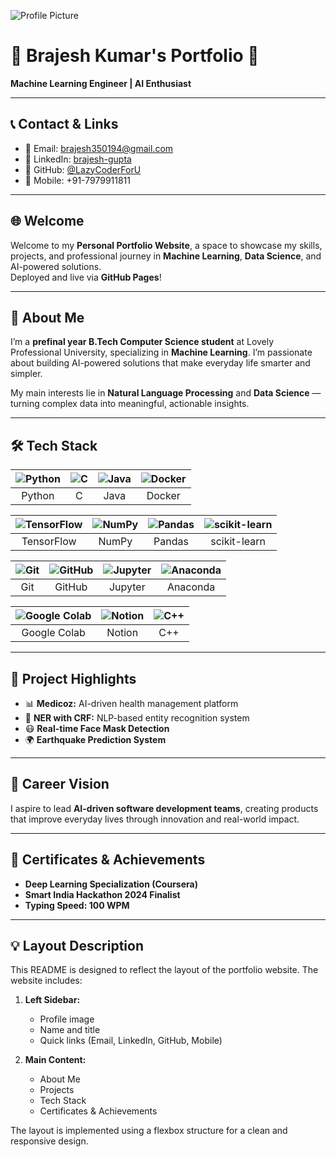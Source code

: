 ![Profile Picture](/portfolio/assets/img/profile.jpg)

# 🌟 Brajesh Kumar's Portfolio 🌟  
**Machine Learning Engineer | AI Enthusiast**

---

## 📞 Contact & Links  
- 📧 Email: [brajesh350194@gmail.com](mailto:brajesh350194@gmail.com)  
- 💼 LinkedIn: [brajesh-gupta](https://linkedin.com/in/brajesh-gupta)  
- 🐙 GitHub: [@LazyCoderForU](https://github.com/LazyCoderForU)  
- 📱 Mobile: +91-7979911811  

---

## 🌐 Welcome  

Welcome to my **Personal Portfolio Website**, a space to showcase my skills, projects, and professional journey in **Machine Learning**, **Data Science**, and AI-powered solutions.  
Deployed and live via **GitHub Pages**!  

---

## 📌 About Me  

I’m a **prefinal year B.Tech Computer Science student** at Lovely Professional University, specializing in **Machine Learning**. I’m passionate about building AI-powered solutions that make everyday life smarter and simpler.

My main interests lie in **Natural Language Processing** and **Data Science** — turning complex data into meaningful, actionable insights.  

---

## 🛠️ Tech Stack  

| ![Python](/portfolio/assets/images/python.jpg) | ![C](/portfolio/assets/images/c.png) | ![Java](/portfolio/assets/images/java.png) | ![Docker](/portfolio/assets/images/docker.png) |  
|:----------------:|:--------------:|:-------------:|:----------------:|
| Python | C | Java | Docker |

| ![TensorFlow](/portfolio/assets/images/tensorflow.png) | ![NumPy](/portfolio/assets/images/numpy.png) | ![Pandas](/portfolio/assets/images/pandas.png) | ![scikit-learn](/portfolio/assets/images/sk%20learn.png) |
|:----------------:|:--------------:|:--------------:|:------------------:|
| TensorFlow | NumPy | Pandas | scikit-learn |

| ![Git](/portfolio/assets/images/git.png) | ![GitHub](/portfolio/assets/images/github.png) | ![Jupyter](/portfolio/assets/images/jupyter.png) | ![Anaconda](/portfolio/assets/images/anaconda.png) |
|:---------------:|:----------------:|:----------------:|:------------------:|
| Git | GitHub | Jupyter | Anaconda |

| ![Google Colab](/portfolio/assets/images/colab.png) | ![Notion](/portfolio/assets/images/notion.png) | ![C++](/portfolio/assets/images/ISO_C++_Logo.svg.png) |
|:-----------------:|:-----------------:|:----------------------:|
| Google Colab | Notion | C++ |

---

## 📂 Project Highlights  

- 📊 **Medicoz:** AI-driven health management platform  
- 📝 **NER with CRF:** NLP-based entity recognition system  
- 😷 **Real-time Face Mask Detection**  
- 🌍 **Earthquake Prediction System**

---

## 🚀 Career Vision  

I aspire to lead **AI-driven software development teams**, creating products that improve everyday lives through innovation and real-world impact.

---

## 📜 Certificates & Achievements  

- **Deep Learning Specialization (Coursera)**  
- **Smart India Hackathon 2024 Finalist**  
- **Typing Speed: 100 WPM**

---

## 💡 Layout Description  

This README is designed to reflect the layout of the portfolio website. The website includes:  
1. **Left Sidebar:**  
   - Profile image  
   - Name and title  
   - Quick links (Email, LinkedIn, GitHub, Mobile)  

2. **Main Content:**  
   - About Me  
   - Projects  
   - Tech Stack  
   - Certificates & Achievements  

The layout is implemented using a flexbox structure for a clean and responsive design.

